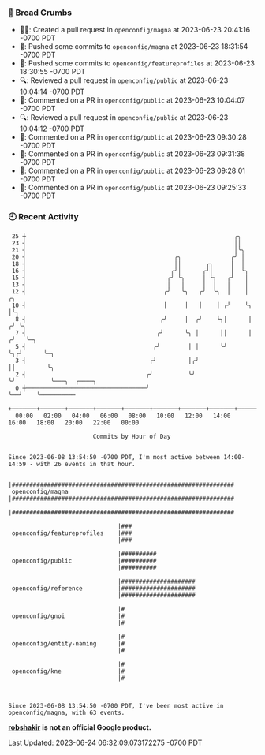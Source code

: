 ### 🍞 Bread Crumbs

 * ✍🏼: Created a pull request in `openconfig/magna` at 2023-06-23 20:41:16 -0700 PDT
 * 🚢: Pushed some commits to `openconfig/magna` at 2023-06-23 18:31:54 -0700 PDT
 * 🚢: Pushed some commits to `openconfig/featureprofiles` at 2023-06-23 18:30:55 -0700 PDT
 * 🔍: Reviewed a pull request in  `openconfig/public` at 2023-06-23 10:04:14 -0700 PDT
 * 💬: Commented on a PR in  `openconfig/public` at 2023-06-23 10:04:07 -0700 PDT
 * 🔍: Reviewed a pull request in  `openconfig/public` at 2023-06-23 10:04:12 -0700 PDT
 * 💬: Commented on a PR in  `openconfig/public` at 2023-06-23 09:30:28 -0700 PDT
 * 💬: Commented on a PR in  `openconfig/public` at 2023-06-23 09:31:38 -0700 PDT
 * 💬: Commented on a PR in  `openconfig/public` at 2023-06-23 09:28:01 -0700 PDT
 * 💬: Commented on a PR in  `openconfig/public` at 2023-06-23 09:25:33 -0700 PDT

### 🕘 Recent Activity
```
 25 ┼                                                           ╭╮
 23 ┤                                                           ││
 21 ┤                                                           │╰╮
 20 ┤                                          ╭╮              ╭╯ │
 18 ┤                                          ││       ╭╮     │  │
 16 ┤                                         ╭╯│      ╭╯│     │  ╰╮
 15 ┤                                        ╭╯ ╰╮     │ ╰╮   ╭╯   │
 13 ┤                                        │   │     │  │   │    │
 12 ┤                                       ╭╯   ╰╮   ╭╯  ╰╮  │    │     ╭╮
 10 ┤                                       │     │   │    │ ╭╯    ╰╮    │╰╮
  8 ┤                                      ╭╯     │  ╭╯    ╰╮│      │   ╭╯ ╰╮
  7 ┤                                     ╭╯      ╰╮ │      ││      │  ╭╯   ╰─╮
  5 ┤                                    ╭╯        │ │      ╰╯      ╰╮╭╯      ╰─╮
  3 ┤                                   ╭╯         │╭╯               ││         ╰╮
  2 ┤                                  ╭╯          ╰╯                ╰╯          ╰───╮  ╭────╮
  0 ┼──────────────────────────────────╯                                             ╰──╯    ╰──────────
    +───────+───────+───────+───────+───────+───────+───────+───────+───────+───────+───────+───────+────
  00:00   02:00   04:00   06:00   08:00   10:00   12:00   14:00   16:00   18:00   20:00   22:00   00:00   

						Commits by Hour of Day


Since 2023-06-08 13:54:50 -0700 PDT, I'm most active between 14:00-14:59 - with 26 events in that hour.

```



```
                               |###############################################################
 openconfig/magna              |###############################################################
                               |###############################################################

                               |###
 openconfig/featureprofiles    |###
                               |###

                               |##########
 openconfig/public             |##########
                               |##########

                               |#####################
 openconfig/reference          |#####################
                               |#####################

                               |#
 openconfig/gnoi               |#
                               |#

                               |#
 openconfig/entity-naming      |#
                               |#

                               |#
 openconfig/kne                |#
                               |#



Since 2023-06-08 13:54:50 -0700 PDT, I've been most active in openconfig/magna, with 63 events.

```
**[robshakir](mailto:robjs@google.com) is not an official Google product.**  


Last Updated: 2023-06-24 06:32:09.073172275 -0700 PDT
